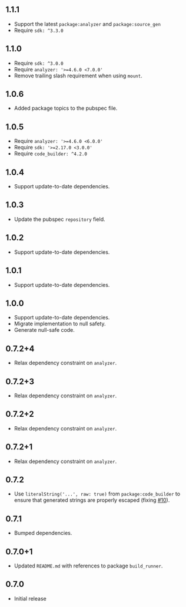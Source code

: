 ## 1.1.1

* Support the latest `package:analyzer` and `package:source_gen`
* Require `sdk: ^3.3.0`

## 1.1.0

* Require `sdk: ^3.0.0`
* Require `analyzer: '>=4.6.0 <7.0.0'`
* Remove trailing slash requirement when using `mount`.

## 1.0.6

* Added package topics to the pubspec file.

## 1.0.5

* Require `analyzer: '>=4.6.0 <6.0.0'`
* Require `sdk: '>=2.17.0 <3.0.0'`
* Require `code_builder: ^4.2.0`

## 1.0.4

* Support update-to-date dependencies.

## 1.0.3

* Update the pubspec `repository` field.

## 1.0.2

* Support update-to-date dependencies.

## 1.0.1

* Support update-to-date dependencies.

## 1.0.0

* Support update-to-date dependencies.
* Migrate implementation to null safety.
* Generate null-safe code.

## 0.7.2+4

 * Relax dependency constraint on `analyzer`.

## 0.7.2+3

 * Relax dependency constraint on `analyzer`.

## 0.7.2+2

 * Relax dependency constraint on `analyzer`.

## 0.7.2+1

 * Relax dependency constraint on `analyzer`.

## 0.7.2

 * Use `literalString('...', raw: true)` from `package:code_builder` to ensure
   that generated strings are properly escaped (fixing [#10][issue-10]).

[issue-10]: https://github.com/google/dart-neats/issues/10

## 0.7.1

 * Bumped dependencies.

## 0.7.0+1

 * Updated `README.md` with references to package `build_runner`.

## 0.7.0

 * Initial release
